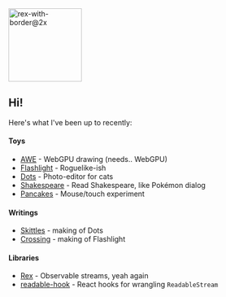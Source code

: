 <img width="144" height="144" alt="rex-with-border@2x" src="https://github.com/user-attachments/assets/5264a118-61f8-4e45-baff-ef7689416e10" />

## Hi!

Here's what I've been up to recently:

#### Toys
- [AWE](https://afloat.boats/awe) - WebGPU drawing (needs.. WebGPU)
- [Flashlight](https://afloat.boats/flashlight) - Roguelike-ish
- [Dots](https://afloat.boats/dots) - Photo-editor for cats
- [Shakespeare](https://afloat.boats/shakespeare) - Read Shakespeare, like Pokémon dialog
- [Pancakes](https://afloat.boats/pancakes) - Mouse/touch experiment

#### Writings
- [Skittles](https://afloat.boats/posts/skittles) - making of Dots
- [Crossing](https://afloat.boats/posts/crossing-the-wasm) - making of Flashlight

#### Libraries
- [Rex](https://github.com/tauseefk/rex) - Observable streams, yeah again
- [readable-hook](https://www.npmjs.com/package/readable-hook) - React hooks for wrangling `ReadableStream`
